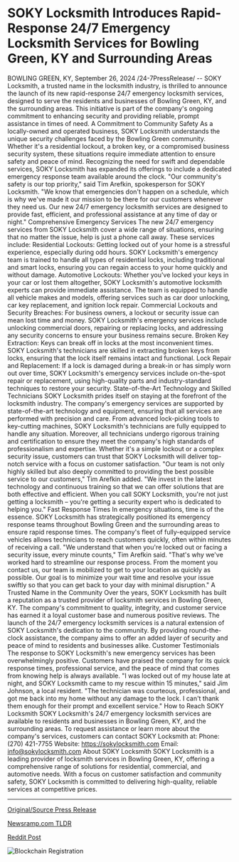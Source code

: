 # SOKY Locksmith Introduces Rapid-Response 24/7 Emergency Locksmith Services for Bowling Green, KY and Surrounding Areas

BOWLING GREEN, KY, September 26, 2024 /24-7PressRelease/ -- SOKY Locksmith, a trusted name in the locksmith industry, is thrilled to announce the launch of its new rapid-response 24/7 emergency locksmith services, designed to serve the residents and businesses of Bowling Green, KY, and the surrounding areas. This initiative is part of the company's ongoing commitment to enhancing security and providing reliable, prompt assistance in times of need.  A Commitment to Community Safety As a locally-owned and operated business, SOKY Locksmith understands the unique security challenges faced by the Bowling Green community. Whether it's a residential lockout, a broken key, or a compromised business security system, these situations require immediate attention to ensure safety and peace of mind. Recognizing the need for swift and dependable services, SOKY Locksmith has expanded its offerings to include a dedicated emergency response team available around the clock.  "Our community's safety is our top priority," said Tim Arefkin, spokesperson for SOKY Locksmith. "We know that emergencies don't happen on a schedule, which is why we've made it our mission to be there for our customers whenever they need us. Our new 24/7 emergency locksmith services are designed to provide fast, efficient, and professional assistance at any time of day or night."  Comprehensive Emergency Services The new 24/7 emergency services from SOKY Locksmith cover a wide range of situations, ensuring that no matter the issue, help is just a phone call away. These services include:  Residential Lockouts: Getting locked out of your home is a stressful experience, especially during odd hours. SOKY Locksmith's emergency team is trained to handle all types of residential locks, including traditional and smart locks, ensuring you can regain access to your home quickly and without damage. Automotive Lockouts: Whether you've locked your keys in your car or lost them altogether, SOKY Locksmith's automotive locksmith experts can provide immediate assistance. The team is equipped to handle all vehicle makes and models, offering services such as car door unlocking, car key replacement, and ignition lock repair. Commercial Lockouts and Security Breaches: For business owners, a lockout or security issue can mean lost time and money. SOKY Locksmith's emergency services include unlocking commercial doors, repairing or replacing locks, and addressing any security concerns to ensure your business remains secure. Broken Key Extraction: Keys can break off in locks at the most inconvenient times. SOKY Locksmith's technicians are skilled in extracting broken keys from locks, ensuring that the lock itself remains intact and functional. Lock Repair and Replacement: If a lock is damaged during a break-in or has simply worn out over time, SOKY Locksmith's emergency services include on-the-spot repair or replacement, using high-quality parts and industry-standard techniques to restore your security.  State-of-the-Art Technology and Skilled Technicians SOKY Locksmith prides itself on staying at the forefront of the locksmith industry. The company's emergency services are supported by state-of-the-art technology and equipment, ensuring that all services are performed with precision and care. From advanced lock-picking tools to key-cutting machines, SOKY Locksmith's technicians are fully equipped to handle any situation.  Moreover, all technicians undergo rigorous training and certification to ensure they meet the company's high standards of professionalism and expertise. Whether it's a simple lockout or a complex security issue, customers can trust that SOKY Locksmith will deliver top-notch service with a focus on customer satisfaction.  "Our team is not only highly skilled but also deeply committed to providing the best possible service to our customers," Tim Arefkin added. "We invest in the latest technology and continuous training so that we can offer solutions that are both effective and efficient. When you call SOKY Locksmith, you're not just getting a locksmith – you're getting a security expert who is dedicated to helping you."  Fast Response Times In emergency situations, time is of the essence. SOKY Locksmith has strategically positioned its emergency response teams throughout Bowling Green and the surrounding areas to ensure rapid response times. The company's fleet of fully-equipped service vehicles allows technicians to reach customers quickly, often within minutes of receiving a call.  "We understand that when you're locked out or facing a security issue, every minute counts," Tim Arefkin said. "That's why we've worked hard to streamline our response process. From the moment you contact us, our team is mobilized to get to your location as quickly as possible. Our goal is to minimize your wait time and resolve your issue swiftly so that you can get back to your day with minimal disruption."  A Trusted Name in the Community Over the years, SOKY Locksmith has built a reputation as a trusted provider of locksmith services in Bowling Green, KY. The company's commitment to quality, integrity, and customer service has earned it a loyal customer base and numerous positive reviews.  The launch of the 24/7 emergency locksmith services is a natural extension of SOKY Locksmith's dedication to the community. By providing round-the-clock assistance, the company aims to offer an added layer of security and peace of mind to residents and businesses alike.  Customer Testimonials The response to SOKY Locksmith's new emergency services has been overwhelmingly positive. Customers have praised the company for its quick response times, professional service, and the peace of mind that comes from knowing help is always available.  "I was locked out of my house late at night, and SOKY Locksmith came to my rescue within 15 minutes," said Jim Johnson, a local resident. "The technician was courteous, professional, and got me back into my home without any damage to the lock. I can't thank them enough for their prompt and excellent service."  How to Reach SOKY Locksmith SOKY Locksmith's 24/7 emergency locksmith services are available to residents and businesses in Bowling Green, KY, and the surrounding areas. To request assistance or learn more about the company's services, customers can contact SOKY Locksmith at:  Phone: (270) 421-7755 Website: https://sokylocksmith.com Email: info@sokylocksmith.com  About SOKY Locksmith  SOKY Locksmith is a leading provider of locksmith services in Bowling Green, KY, offering a comprehensive range of solutions for residential, commercial, and automotive needs. With a focus on customer satisfaction and community safety, SOKY Locksmith is committed to delivering high-quality, reliable services at competitive prices. 

---

[Original/Source Press Release](https://www.24-7pressrelease.com/press-release/514655/soky-locksmith-introduces-rapid-response-247-emergency-locksmith-services-for-bowling-green-ky-and-surrounding-areas)
                    

[Newsramp.com TLDR](https://newsramp.com/curated-news/soky-locksmith-launches-24-7-emergency-locksmith-services-in-bowling-green-ky/d531ab6e7c3abfbdfe284d3b044edbf4) 

 



[Reddit Post](https://www.reddit.com/r/Lifestyle_Culture/comments/1fpqfqh/soky_locksmith_launches_247_emergency_locksmith/) 



![Blockchain Registration](https://cdn.newsramp.app/24-7PressRelease/qrcode/249/26/blurfhJC.webp)